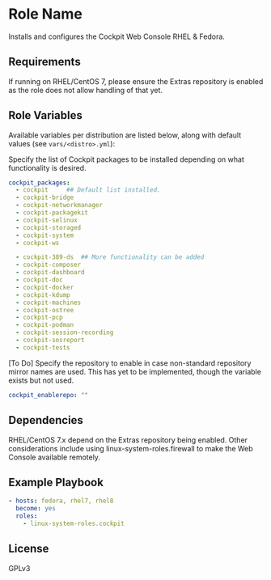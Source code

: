 # Role Name

Installs and configures the Cockpit Web Console RHEL & Fedora.

## Requirements

If running on RHEL/CentOS 7, please ensure the Extras repository is enabled as the role does not allow handling of that yet.

## Role Variables

Available variables per distribution are listed below, along with default values (see `vars/<distro>.yml`):

Specify the list of Cockpit packages to be installed depending on what functionality is desired.

```yaml
cockpit_packages: 
  - cockpit		## Default list installed.
  - cockpit-bridge
  - cockpit-networkmanager
  - cockpit-packagekit
  - cockpit-selinux
  - cockpit-storaged
  - cockpit-system
  - cockpit-ws

  - cockpit-389-ds	## More functionality can be added
  - cockpit-composer
  - cockpit-dashboard
  - cockpit-doc
  - cockpit-docker
  - cockpit-kdump
  - cockpit-machines
  - cockpit-ostree
  - cockpit-pcp
  - cockpit-podman
  - cockpit-session-recording
  - cockpit-sosreport
  - cockpit-tests
```

[To Do] Specify the repository to enable in case non-standard repository mirror names are used.
This has yet to be implemented, though the variable exists but not used.

```yaml
cockpit_enablerepo: ""  
```

## Dependencies

RHEL/CentOS 7.x depend on the Extras repository being enabled.  Other considerations include using linux-system-roles.firewall to make the Web Console available remotely.

## Example Playbook

```yaml
- hosts: fedora, rhel7, rhel8
  become: yes
  roles:
    - linux-system-roles.cockpit
```

## License

GPLv3

